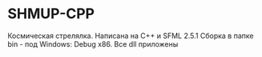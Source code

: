 # SHMUP-CPP
Космическая стрелялка. Написана на С++ и SFML 2.5.1
Cборка в папке bin - под Windows: Debug x86. Все dll приложены
